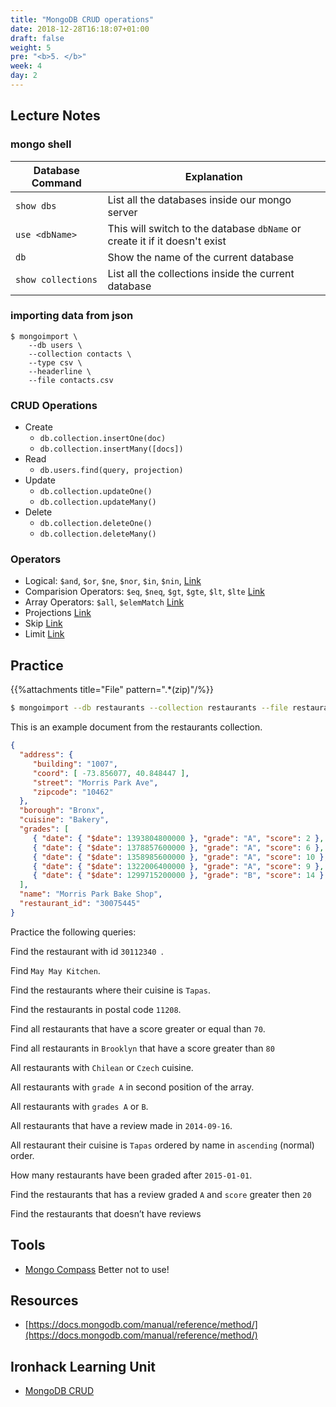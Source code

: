 ```yaml
---
title: "MongoDB CRUD operations"
date: 2018-12-28T16:18:07+01:00
draft: false
weight: 5
pre: "<b>5. </b>"
week: 4
day: 2
---
```


## Lecture Notes

### mongo shell
| Database Command | Explanation
|------------------|--------------
| `show dbs`       | List all the databases inside our mongo server
| `use <dbName>`   | This will switch to the database `dbName` or create it if it doesn't exist
| `db`             | Show the name of the current database
| `show collections ` | List all the collections inside the current database

### importing data from json
```
$ mongoimport \
    --db users \
    --collection contacts \
    --type csv \
    --headerline \
    --file contacts.csv
```
### CRUD Operations

- Create
  - `db.collection.insertOne(doc)`
  - `db.collection.insertMany([docs])`
- Read
  - `db.users.find(query, projection)`
- Update
  - `db.collection.updateOne()`
  - `db.collection.updateMany()`
- Delete
  - `db.collection.deleteOne()`
  - `db.collection.deleteMany()`

### Operators
  - Logical: `$and`, `$or`, `$ne`, `$nor`, `$in`, `$nin`, [Link](https://docs.mongodb.com/manual/reference/operator/query-logical/)
  - Comparision Operators: `$eq`, `$neq`, `$gt`, `$gte`, `$lt`, `$lte` [Link](https://docs.mongodb.com/manual/reference/operator/query-comparison/)
  - Array Operators: `$all`, `$elemMatch` [Link](https://docs.mongodb.com/manual/reference/operator/query-array/)
  - Projections [Link](https://docs.mongodb.com/manual/reference/operator/projection/)
  - Skip [Link](https://docs.mongodb.com/manual/reference/method/cursor.skip/)
  - Limit [Link](https://docs.mongodb.com/manual/reference/method/cursor.limit/)

## Practice

{{%attachments title="File" pattern=".*(zip)"/%}}

```bash
$ mongoimport --db restaurants --collection restaurants --file restaurants.json
```

This is an example document from the restaurants collection.
```json
{
  "address": {
     "building": "1007",
     "coord": [ -73.856077, 40.848447 ],
     "street": "Morris Park Ave",
     "zipcode": "10462"
  },
  "borough": "Bronx",
  "cuisine": "Bakery",
  "grades": [
     { "date": { "$date": 1393804800000 }, "grade": "A", "score": 2 },
     { "date": { "$date": 1378857600000 }, "grade": "A", "score": 6 },
     { "date": { "$date": 1358985600000 }, "grade": "A", "score": 10 },
     { "date": { "$date": 1322006400000 }, "grade": "A", "score": 9 },
     { "date": { "$date": 1299715200000 }, "grade": "B", "score": 14 }
  ],
  "name": "Morris Park Bake Shop",
  "restaurant_id": "30075445"
}
```

Practice the following queries:

Find the restaurant with id `30112340 `.

Find `May May Kitchen`.

Find the restaurants where their cuisine is `Tapas`.

Find the restaurants in postal code `11208`.

Find all restaurants that have a score greater or equal than `70`.

Find all restaurants in `Brooklyn` that have a score greater than `80`

All restaurants with `Chilean` or `Czech` cuisine.

All restaurants with `grade A` in second position of the array.

All restaurants with `grades A` or `B`.

All restaurants that have a review made in `2014-09-16`.

All restaurant their cuisine is `Tapas` ordered by name in `ascending` (normal) order.

How many restaurants have been graded after `2015-01-01`. 

Find the restaurants that has a review graded `A` and `score` greater then `20`

Find the restaurants that doesn’t have reviews 



## Tools

- [Mongo Compass](https://www.mongodb.com/products/compass) Better not to use!

## Resources

- [https://docs.mongodb.com/manual/reference/method/](https://docs.mongodb.com/manual/reference/method/)

## Ironhack Learning Unit

- [MongoDB CRUD](http://learn.ironhack.com/#/learning_unit/6471)

